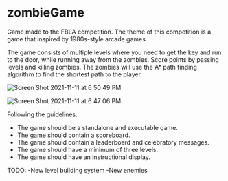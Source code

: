 # zombieGame

Game made to the FBLA competition. The theme of this competition is a game that inspired by 1980s-style arcade games.

The game consists of multiple levels where you need to get the key and run to the door, while running away from the zombies.
Score points by passing levels and killing zombies. 
The zombies will use the A* path finding algorithm to find the shortest path to the player.

![Screen Shot 2021-11-11 at 6 50 49 PM](https://user-images.githubusercontent.com/68495745/141385117-d0cc953b-6d23-428a-8d6a-6d53e26e17fd.png)

![Screen Shot 2021-11-11 at 6 47 06 PM](https://user-images.githubusercontent.com/68495745/141385042-e793e616-8037-4cde-9688-192cee6aee02.png)



Following the guidelines:
- The game should be a standalone and executable game.
- The game should contain a scoreboard.
- The game should contain a leaderboard and celebratory messages.
- The game should have a minimum of three levels.
- The game should have an instructional display.

TODO:
-New level building system 
-New enemies 

